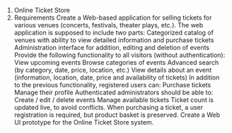 1. Online Ticket Store
2. Requirements
Create a Web-based application for selling tickets for various venues (concerts, festivals, theater plays, etc.). The web application is supposed to include two parts:
Categorized catalog of venues with ability to view detailed information and purchase tickets
Administration interface for addition, editing and deletion of events
Provide the following functionality to all visitors (without authentication):
View upcoming events
Browse categories of events
Advanced search (by category, date, price, location, etc.)
View details about an event (information, location, date, price and availability of tickets)
In addition to the previous functionality, registered users can:
Purchase tickets
Manage their profile
Authenticated administrators should be able to:
Create / edit / delete events
Manage available tickets
Ticket count is updated live, to avoid conflicts. When purchasing a ticket, a user registration is required, but product basket is preserved.
Create a Web UI prototype for the Online Ticket Store system.
